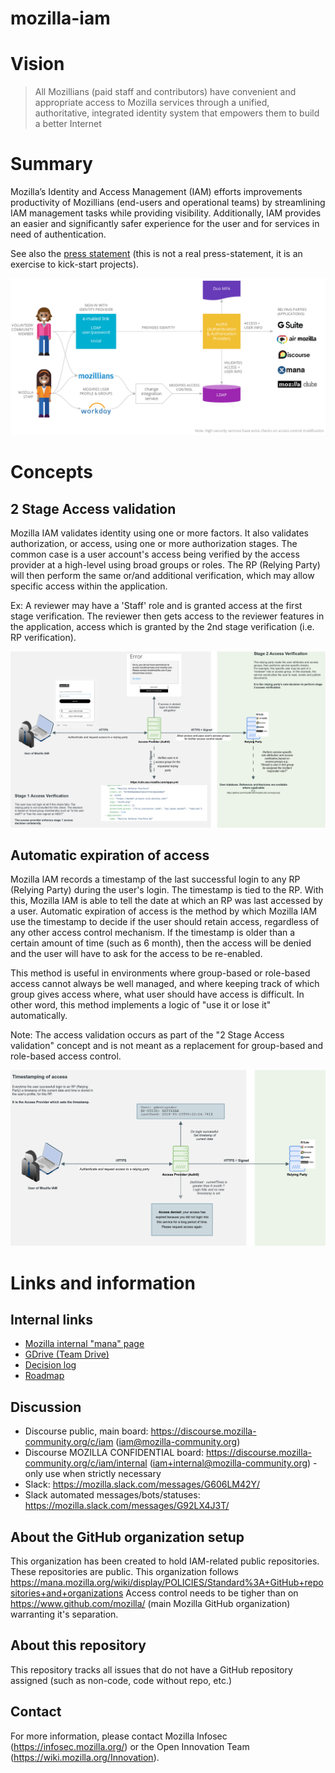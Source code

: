 # mozilla-iam

# Vision
> All Mozillians (paid staff and contributors) have convenient and appropriate access to Mozilla services through a unified, authoritative, integrated identity system that empowers them to build a better Internet

# Summary
Mozilla’s Identity and Access Management (IAM) efforts improvements productivity of Mozillians (end-users and operational teams) by streamlining IAM management tasks while providing visibility.
Additionally, IAM provides an easier and significantly safer experience for the user and for services in need of authentication.

See also the [press statement](Press.md) (this is not a real press-statement, it is an exercise to kick-start projects).


![Diagram](/imgs/diagram.png?raw=true "High-level diagram")

# Concepts

## 2 Stage Access validation

Mozilla IAM validates identity using one or more factors. It also validates authorization, or access, using one or
more authorization stages.
The common case is a user account's access being verified by the access provider at a high-level using broad groups or
roles. The RP (Relying Party) will then perform the same or/and additional verification, which may allow specific access within the
application.

Ex: A reviewer may have a 'Staff' role and is granted access at the first stage verification. The reviewer then gets access
to the reviewer features in the application, access which is granted by the 2nd stage verification (i.e. RP
verification).

![2stages](/imgs/2stageaccess.png?raw=true "2 Stages Access Diagram")

## Automatic expiration of access

Mozilla IAM records a timestamp of the last successful login to any RP (Relying Party) during the user's login. The
timestamp is tied to the RP.
With this, Mozilla IAM is able to tell the date at which an RP was last accessed by a user.
Automatic expiration of access is the method by which Mozilla IAM use the timestamp to decide if the user should
retain access, regardless of any other access control mechanism. If the timestamp is older than a certain amount of time
(such as 6 month), then the access will be denied and the user will have to ask for the access to be re-enabled.

This method is useful in environments where group-based or role-based access cannot always be well managed, and where
keeping track of which group gives access where, what user should have access is difficult. In other word, this method
implements a logic of "use it or lose it" automatically.

Note: The access validation occurs as part of the "2 Stage Access validation" concept and is not meant as a replacement for group-based and role-based access control.

![expirationofaccess](/imgs/expirationofaccess.png?raw=true "Expiration of access diagram")

# Links and information
## Internal links
- [Mozilla internal "mana" page](https://mana.mozilla.org/wiki/display/SECURITY/IAM)
- [GDrive (Team Drive)](https://drive.google.com/drive/folders/0ALdo9L7TEaCgUk9PVA)
- [Decision log](https://docs.google.com/spreadsheets/d/1QqJBLg6tTMUj_8VyPMEZOdsiumSzAwdZ-J-SpJsaEqs/edit#gid=0)
- [Roadmap](https://app.productplan.com/JRWijnVX#)

## Discussion
- Discourse public, main board: https://discourse.mozilla-community.org/c/iam (iam@mozilla-community.org)
- Discourse MOZILLA CONFIDENTIAL board: https://discourse.mozilla-community.org/c/iam/internal (iam+internal@mozilla-community.org) - only use when strictly necessary
- Slack: https://mozilla.slack.com/messages/G606LM42Y/
- Slack automated messages/bots/statuses: https://mozilla.slack.com/messages/G92LX4J3T/

## About the GitHub organization setup
This organization has been created to hold IAM-related public repositories. These repositories are public.
This organization follows https://mana.mozilla.org/wiki/display/POLICIES/Standard%3A+GitHub+repositories+and+organizations
Access control needs to be tigher than on https://www.github.com/mozilla/ (main Mozilla GitHub organization) warranting it's separation.

## About this repository
This repository tracks all issues that do not have a GitHub repository assigned (such as non-code, code without repo, etc.)

## Contact
For more information, please contact Mozilla Infosec (https://infosec.mozilla.org/) or the Open Innovation Team (https://wiki.mozilla.org/Innovation).
